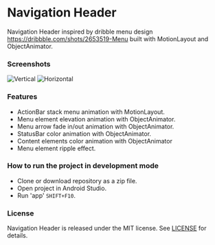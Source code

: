 # Navigation Header
Navigation Header inspired by dribble menu design https://dribbble.com/shots/2653519-Menu built with MotionLayout and ObjectAnimator.

### Screenshots
![Vertical](https://user-images.githubusercontent.com/25232443/60589616-374f9e80-9d9a-11e9-81a9-a171b8e8cf7d.gif)
![Horizontal](https://user-images.githubusercontent.com/25232443/60590263-da54e800-9d9b-11e9-9bf1-1dac6a1648c8.gif)

### Features
* ActionBar stack menu animation with MotionLayout.
* Menu element elevation animation with ObjectAnimator.
* Menu arrow fade in/out animation with ObjectAnimator.
* StatusBar color animation with ObjectAnimator.
* Content elements color animation with ObjectAnimator
* Menu element ripple effect.

### How to run the project in development mode
* Clone or download repository as a zip file.
* Open project in Android Studio.
* Run 'app' `SHIFT+F10`.

### License
Navigation Header is released under the MIT license. See [LICENSE](./LICENSE) for details.